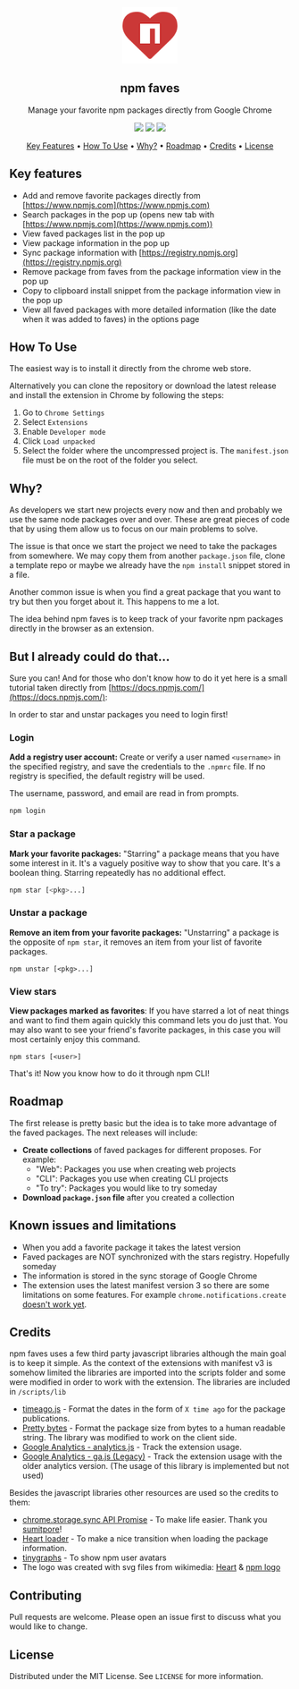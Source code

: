 <div align="center">
    <a href="https://www.npm-faves.com" target="_blank">
        <img width="100" alt="npm faves logo" src="./images/npm-faves-logo-128.png?raw=true">
    </a>
</div>
<h2 align="center">npm faves</h2>

<p align="center">Manage your favorite npm packages directly from Google Chrome</p>

<p align="center">
    <img src="https://img.shields.io/chrome-web-store/v/{ID}?label=version" />
    <img src="https://img.shields.io/chrome-web-store/users/{ID}?label=downloads" />
    <img src="https://img.shields.io/github/license/tulu/chrome-extension-npm-faves" />
</p>

<p align="center">
  <a href="#key-features">Key Features</a> •
  <a href="#how-to-use">How To Use</a> •
  <a href="#why">Why?</a> •
  <a href="#roadmap">Roadmap</a> •
  <a href="#credits">Credits</a> •
  <a href="#license">License</a>
</p>

## Key features

- Add and remove favorite packages directly from [https://www.npmjs.com](https://www.npmjs.com)
- Search packages in the pop up (opens new tab with [https://www.npmjs.com](https://www.npmjs.com))
- View faved packages list in the pop up
- View package information in the pop up
- Sync package information with [https://registry.npmjs.org](https://registry.npmjs.org)
- Remove package from faves from the package information view in the pop up
- Copy to clipboard install snippet from the package information view in the pop up
- View all faved packages with more detailed information (like the date when it was added to faves) in the options page

## How To Use

The easiest way is to install it directly from the chrome web store.

Alternatively you can clone the repository or download the latest release and install the extension in Chrome by following the steps:

1. Go to `Chrome Settings`
2. Select `Extensions`
3. Enable `Developer mode`
4. Click `Load unpacked`
5. Select the folder where the uncompressed project is. The `manifest.json` file must be on the root of the folder you select.

## Why?

As developers we start new projects every now and then and probably we use the same node packages over and over. These are great pieces of code that by using them allow us to focus on our main problems to solve.

The issue is that once we start the project we need to take the packages from somewhere. We may copy them from another `package.json` file, clone a template repo or maybe we already have the `npm install` snippet stored in a file.

Another common issue is when you find a great package that you want to try but then you forget about it. This happens to me a lot.

The idea behind npm faves is to keep track of your favorite npm packages directly in the browser as an extension. 

## But I already could do that...

Sure you can! And for those who don't know how to do it yet here is a small tutorial taken directly from [https://docs.npmjs.com/](https://docs.npmjs.com/):

In order to star and unstar packages you need to login first!

### Login
**Add a registry user account:** Create or verify a user named `<username>` in the specified registry, and save the credentials to the `.npmrc` file. If no registry is specified, the default registry will be used.

The username, password, and email are read in from prompts.

```bash
npm login
```

### Star a package
**Mark your favorite packages:** "Starring" a package means that you have some interest in it. It's a vaguely positive way to show that you care.
It's a boolean thing. Starring repeatedly has no additional effect.

```sh
npm star [<pkg>...]
```

### Unstar a package
**Remove an item from your favorite packages:** "Unstarring" a package is the opposite of `npm star`, it removes an item from your list of favorite packages.

```
npm unstar [<pkg>...]
```

### View stars
**View packages marked as favorites**: If you have starred a lot of neat things and want to find them again quickly this command lets you do just that. You may also want to see your friend's favorite packages, in this case you will most certainly enjoy this command.

```
npm stars [<user>]
```

That's it! Now you know how to do it through npm CLI!


## Roadmap

The first release is pretty basic but the idea is to take more advantage of the faved packages. The next releases will include:

- **Create collections** of faved packages for different proposes. For example:
    - "Web": Packages you use when creating web projects
    - "CLI": Packages you use when creating CLI projects
    - "To try": Packages you would like to try someday
- **Download `package.json` file** after you created a collection

## Known issues and limitations

- When you add a favorite package it takes the latest version
- Faved packages are NOT synchronized with the stars registry. Hopefully someday
- The information is stored in the sync storage of Google Chrome
- The extension uses the latest manifest version 3 so there are some limitations on some features. For example `chrome.notifications.create` [doesn't work yet](https://bugs.chromium.org/p/chromium/issues/detail?id=1168477&q=image%20is%20not%20defined%20notification%20manifest%20v3&can=2).

## Credits

npm faves uses a few third party javascript libraries although the main goal is to keep it simple. As the context of the extensions with manifest v3 is somehow limited the libraries are imported into the scripts folder and some were modified in order to work with the extension. The libraries are included in `/scripts/lib`

* [timeago.js](https://www.npmjs.com/package/timeago.js) - Format the dates in the form of `X time ago` for the package publications.
* [Pretty bytes](https://www.npmjs.com/package/pretty-bytes) - Format the package size from bytes to a human readable string. The library was modified to work on the client side.
* [Google Analytics - analytics.js](https://developers.google.com/analytics/devguides/collection/analyticsjs) - Track the extension usage.
* [Google Analytics - ga.js (Legacy)](https://developers.google.com/analytics/devguides/collection/gajs) - Track the extension usage with the older analytics version. (The usage of this library is implemented but not used)

Besides the javascript libraries other resources are used so the credits to them:

* [chrome.storage.sync API Promise](https://gist.github.com/sumitpore/47439fcd86696a71bf083ede8bbd5466) - To make life easier. Thank you [sumitpore](https://gist.github.com/sumitpore)!
* [Heart loader](https://loading.io/css/) - To make a nice transition when loading the package information.
* [tinygraphs](https://www.tinygraphs.com/) - To show npm user avatars
* The logo was created with svg files from wikimedia: [Heart](https://commons.wikimedia.org/wiki/File:Heart_font_awesome.svg) & [npm logo](https://commons.wikimedia.org/wiki/File:Npm-logo.svg)

## Contributing
Pull requests are welcome. Please open an issue first to discuss what you would like to change.

## License
Distributed under the MIT License. See `LICENSE` for more information.